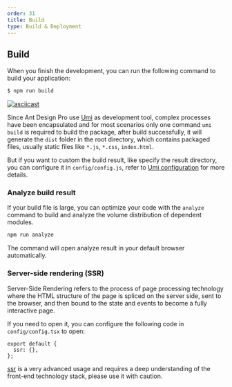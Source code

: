 ```yaml
---
order: 31
title: Build
type: Build & Deployment
---
```


## Build

When you finish the development, you can run the following command to build your application:

```bash
$ npm run build
```

[![asciicast](https://asciinema.org/a/198144.png)](https://asciinema.org/a/198144)

Since Ant Design Pro use [Umi](https://umijs.org/) as development tool, complex processes have been encapsulated and for most scenarios only one command `umi build` is required to build the package, after build successfully, it will generate the `dist` folder in the root directory, which contains packaged files, usually static files like `*.js`, `*.css`, `index.html`.

But if you want to custom the build result, like specify the result directory, you can configure it in `config/config.js`, refer to [Umi configuration](https://umijs.org/guide/config.html) for more details.

### Analyze build result

If your build file is large, you can optimize your code with the `analyze` command to build and analyze the volume distribution of dependent modules.

```bash
npm run analyze
```

The command will open analyze result in your default browser automatically.

### Server-side rendering (SSR)

Server-Side Rendering refers to the process of page processing technology where the HTML structure of the page is spliced on the server side, sent to the browser, and then bound to the state and events to become a fully interactive page.

If you need to open it, you can configure the following code in `config/config.tsx` to open:

```tsx
export default {
  ssr: {},
};
```

[ssr](https://umijs.org/docs/ssr#%E5%BC%80%E5%8F%91) is a very advanced usage and requires a deep understanding of the front-end technology stack, please use it with caution.
